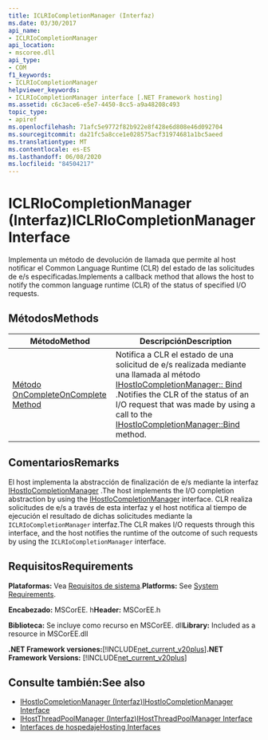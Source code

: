 ```yaml
---
title: ICLRIoCompletionManager (Interfaz)
ms.date: 03/30/2017
api_name:
- ICLRIoCompletionManager
api_location:
- mscoree.dll
api_type:
- COM
f1_keywords:
- ICLRIoCompletionManager
helpviewer_keywords:
- ICLRIoCompletionManager interface [.NET Framework hosting]
ms.assetid: c6c3ace6-e5e7-4450-8cc5-a9a48208c493
topic_type:
- apiref
ms.openlocfilehash: 71afc5e9772f82b922e8f428e6d808e46d092704
ms.sourcegitcommit: da21fc5a8cce1e028575acf31974681a1bc5aeed
ms.translationtype: MT
ms.contentlocale: es-ES
ms.lasthandoff: 06/08/2020
ms.locfileid: "84504217"
---
```

# <a name="iclriocompletionmanager-interface"></a><span data-ttu-id="e3a7d-102">ICLRIoCompletionManager (Interfaz)</span><span class="sxs-lookup"><span data-stu-id="e3a7d-102">ICLRIoCompletionManager Interface</span></span>
<span data-ttu-id="e3a7d-103">Implementa un método de devolución de llamada que permite al host notificar el Common Language Runtime (CLR) del estado de las solicitudes de e/s especificadas.</span><span class="sxs-lookup"><span data-stu-id="e3a7d-103">Implements a callback method that allows the host to notify the common language runtime (CLR) of the status of specified I/O requests.</span></span>  
  
## <a name="methods"></a><span data-ttu-id="e3a7d-104">Métodos</span><span class="sxs-lookup"><span data-stu-id="e3a7d-104">Methods</span></span>  
  
|<span data-ttu-id="e3a7d-105">Método</span><span class="sxs-lookup"><span data-stu-id="e3a7d-105">Method</span></span>|<span data-ttu-id="e3a7d-106">Descripción</span><span class="sxs-lookup"><span data-stu-id="e3a7d-106">Description</span></span>|  
|------------|-----------------|  
|[<span data-ttu-id="e3a7d-107">Método OnComplete</span><span class="sxs-lookup"><span data-stu-id="e3a7d-107">OnComplete Method</span></span>](iclriocompletionmanager-oncomplete-method.md)|<span data-ttu-id="e3a7d-108">Notifica a CLR el estado de una solicitud de e/s realizada mediante una llamada al método [IHostIoCompletionManager:: Bind](ihostiocompletionmanager-bind-method.md) .</span><span class="sxs-lookup"><span data-stu-id="e3a7d-108">Notifies the CLR of the status of an I/O request that was made by using a call to the [IHostIoCompletionManager::Bind](ihostiocompletionmanager-bind-method.md) method.</span></span>|  
  
## <a name="remarks"></a><span data-ttu-id="e3a7d-109">Comentarios</span><span class="sxs-lookup"><span data-stu-id="e3a7d-109">Remarks</span></span>  
 <span data-ttu-id="e3a7d-110">El host implementa la abstracción de finalización de e/s mediante la interfaz [IHostIoCompletionManager](ihostiocompletionmanager-interface.md) .</span><span class="sxs-lookup"><span data-stu-id="e3a7d-110">The host implements the I/O completion abstraction by using the [IHostIoCompletionManager](ihostiocompletionmanager-interface.md) interface.</span></span> <span data-ttu-id="e3a7d-111">CLR realiza solicitudes de e/s a través de esta interfaz y el host notifica al tiempo de ejecución el resultado de dichas solicitudes mediante la `ICLRIoCompletionManager` interfaz.</span><span class="sxs-lookup"><span data-stu-id="e3a7d-111">The CLR makes I/O requests through this interface, and the host notifies the runtime of the outcome of such requests by using the `ICLRIoCompletionManager` interface.</span></span>  
  
## <a name="requirements"></a><span data-ttu-id="e3a7d-112">Requisitos</span><span class="sxs-lookup"><span data-stu-id="e3a7d-112">Requirements</span></span>  
 <span data-ttu-id="e3a7d-113">**Plataformas:** Vea [Requisitos de sistema](../../get-started/system-requirements.md).</span><span class="sxs-lookup"><span data-stu-id="e3a7d-113">**Platforms:** See [System Requirements](../../get-started/system-requirements.md).</span></span>  
  
 <span data-ttu-id="e3a7d-114">**Encabezado:** MSCorEE. h</span><span class="sxs-lookup"><span data-stu-id="e3a7d-114">**Header:** MSCorEE.h</span></span>  
  
 <span data-ttu-id="e3a7d-115">**Biblioteca:** Se incluye como recurso en MSCorEE. dll</span><span class="sxs-lookup"><span data-stu-id="e3a7d-115">**Library:** Included as a resource in MSCorEE.dll</span></span>  
  
 <span data-ttu-id="e3a7d-116">**.NET Framework versiones:**[!INCLUDE[net_current_v20plus](../../../../includes/net-current-v20plus-md.md)]</span><span class="sxs-lookup"><span data-stu-id="e3a7d-116">**.NET Framework Versions:** [!INCLUDE[net_current_v20plus](../../../../includes/net-current-v20plus-md.md)]</span></span>  
  
## <a name="see-also"></a><span data-ttu-id="e3a7d-117">Consulte también:</span><span class="sxs-lookup"><span data-stu-id="e3a7d-117">See also</span></span>

- [<span data-ttu-id="e3a7d-118">IHostIoCompletionManager (Interfaz)</span><span class="sxs-lookup"><span data-stu-id="e3a7d-118">IHostIoCompletionManager Interface</span></span>](ihostiocompletionmanager-interface.md)
- [<span data-ttu-id="e3a7d-119">IHostThreadPoolManager (Interfaz)</span><span class="sxs-lookup"><span data-stu-id="e3a7d-119">IHostThreadPoolManager Interface</span></span>](ihostthreadpoolmanager-interface.md)
- [<span data-ttu-id="e3a7d-120">Interfaces de hospedaje</span><span class="sxs-lookup"><span data-stu-id="e3a7d-120">Hosting Interfaces</span></span>](hosting-interfaces.md)
